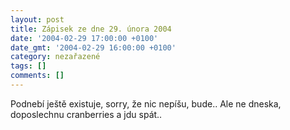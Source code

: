 ```yaml
---
layout: post
title: Zápisek ze dne 29. února 2004
date: '2004-02-29 17:00:00 +0100'
date_gmt: '2004-02-29 16:00:00 +0100'
category: nezařazené
tags: []
comments: []
---
```

<p>Podnebí ještě existuje, sorry, že nic nepíšu, bude.. Ale ne dneska, doposlechnu cranberries a jdu spát..</p>
